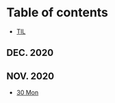 # Table of contents

* [TIL](README.md)

## DEC. 2020 <a id="nov."></a>

## NOV. 2020 <a id="2020"></a>

* [30 Mon](2020/30-mon.md)

